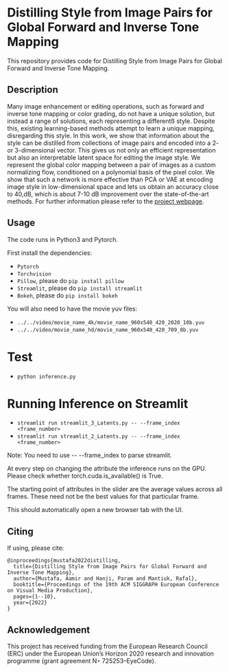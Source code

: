 

# Distilling Style from Image Pairs for Global Forward and Inverse Tone Mapping


This repository provides code for Distilling Style from Image Pairs for Global Forward and Inverse Tone Mapping.

## Description

Many image enhancement or editing operations, such as forward and inverse tone mapping or color grading, do not have a unique solution, but instead a range of solutions, each representing a differentß style. Despite this, existing learning-based methods attempt to learn a unique mapping, disregarding this style. In this work, we show that information about the style can be distilled from collections of image pairs and encoded into a 2- or 3-dimensional vector. This gives us not only an efficient representation but also an interpretable latent space for editing the image style. We represent the global color mapping between a pair of images as a custom normalizing flow, conditioned on a polynomial basis of the pixel color. We show that such a network is more effective than PCA or VAE at encoding image style in low-dimensional space and lets us obtain an accuracy close to 40\,dB, which is about 7-10 dB improvement over the state-of-the-art methods.
For further information please refer to the [project webpage](https://www.cl.cam.ac.uk/research/rainbow/projects/distil_style/).

## Usage

The code runs in Python3 and Pytorch.

First install the dependencies:
* `Pytorch` 
* `Torchvision` 
* `Pillow`, please do `pip install pillow`  
* `Streamlit`, please do `pip install streamlit`
* `Bokeh`, please do `pip install bokeh`

You will also need to have the movie yuv files:

* `../../video/movie_name_4k/movie_name_960x540_420_2020_10b.yuv`
* `../../video/movie_name_hd/movie_name_960x540_420_709_8b.yuv`

# Test
* `python inference.py`

# Running Inference on Streamlit
* `streamlit run streamlit_3_Latents.py -- --frame_index <frame_number>`
* `streamlit run streamlit_2_Latents.py -- --frame_index <frame_number>`

Note: You need to use -- --frame_index to parse streamlit.

At every step on changing the attribute the inference runs on the GPU. Please check whether torch.cuda.is_available() is True.

The starting point of attributes in the slider are the average values across all frames. These need not be the best values for that particular frame.

This should automatically open a new browser tab with the UI.

## Citing

If using, please cite:

```
@inproceedings{mustafa2022distilling,
  title={Distilling Style from Image Pairs for Global Forward and Inverse Tone Mapping},
  author={Mustafa, Aamir and Hanji, Param and Mantiuk, Rafal},
  booktitle={Proceedings of the 19th ACM SIGGRAPH European Conference on Visual Media Production},
  pages={1--10},
  year={2022}
}
```
## Acknowledgement

This project has received funding from the European Research Council (ERC) under the European Union’s Horizon 2020 research and innovation programme (grant agreement N◦ 725253–EyeCode).

